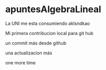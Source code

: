 # apuntesAlgebraLineal

La UNI me esta consumiendo aklsndkao

Mi primera contribucion local para git hub

un commit más desde github

una actualizacion más

one more time
